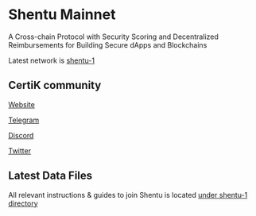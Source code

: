 # Shentu Mainnet

A Cross-chain Protocol with Security Scoring and Decentralized Reimbursements for Building Secure dApps and Blockchains

Latest network is [shentu-1](https://github.com/certikfoundation/mainnet/tree/main/shentu-1)

## CertiK community

[Website](https://www.certik.foundation/)

[Telegram](https://t.me/certikfoundation)

[Discord](https://discord.gg/Q5a68GCY9Z)

[Twitter](https://twitter.com/certikorg)

## Latest Data Files

All relevant instructions & guides to join Shentu is located [under shentu-1 directory](https://github.com/certikfoundation/mainnet/tree/main/shentu-1)
